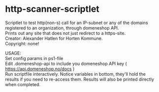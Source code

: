 # http-scanner-scriptlet

Scriptlet to test http(non-s) call for an IP-subnet or any of the domains registered to an organization, through domeneshop API.  
Prints out any site that does not just redirect to a https-site.  
Creator: Alexander Hatlen for Horten Kommune.  
Copyright: none!  

USAGE:  
Set config params in ps1-file  
Edit .domeneshop-api to include you domeneshop API key ( https://api.domeneshop.no/docs )  
Run scriptfile interactively. Notice variables in bottom, they'll hold the results if you need to re-access them. Results will also be printed directly when completed.
